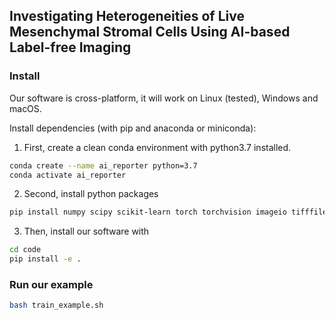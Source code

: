 ## Investigating Heterogeneities of Live Mesenchymal Stromal Cells Using AI-based Label-free Imaging


### Install
Our software is cross-platform, it will work on Linux (tested), Windows and macOS.

Install dependencies (with pip and anaconda or miniconda):
1. First, create a clean conda environment with python3.7 installed.
```bash
conda create --name ai_reporter python=3.7
conda activate ai_reporter
```

2. Second, install python packages
```bash
pip install numpy scipy scikit-learn torch torchvision imageio tifffile imagecodec opencv-python
```

3. Then, install our software with
```bash
cd code
pip install -e .
```

### Run our example
```bash
bash train_example.sh
```
